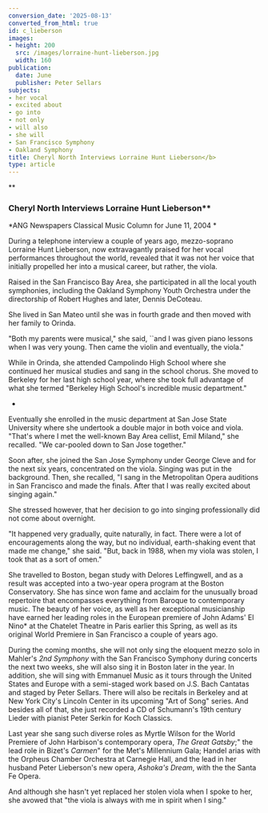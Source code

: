 ```yaml
---
conversion_date: '2025-08-13'
converted_from_html: true
id: c_lieberson
images:
- height: 200
  src: /images/lorraine-hunt-lieberson.jpg
  width: 160
publication:
  date: June
  publisher: Peter Sellars
subjects:
- her vocal
- excited about
- go into
- not only
- will also
- she will
- San Francisco Symphony
- Oakland Symphony
title: Cheryl North Interviews Lorraine Hunt Lieberson</b>
type: article
---
```


**

### Cheryl North Interviews Lorraine Hunt Lieberson**

*ANG Newspapers Classical Music
 Column for June 11, 2004
*

During a telephone interview a couple of years ago, mezzo-soprano Lorraine Hunt Lieberson, now extravagantly praised for her vocal performances throughout the world, revealed that it was not her voice that initially propelled her into a musical career, but rather, the viola.

Raised in the San Francisco Bay Area, she participated in all the local youth symphonies, including the Oakland Symphony Youth Orchestra under the directorship of Robert Hughes and later, Dennis DeCoteau.

She lived in San Mateo until she was in fourth grade and then moved with her family to Orinda.

"Both my parents were musical," she said, ``and I was given piano lessons when I was very young. Then came the violin and eventually, the viola."

While in Orinda, she attended Campolindo High School where she continued her musical studies and sang in the school chorus. She moved to Berkeley for her last high school year, where she took full advantage of what she termed "Berkeley High School's incredible music department."

*

Eventually she enrolled in the music department at San Jose State University where she undertook a double major in both voice and viola. "That's where I met the well-known Bay Area cellist, Emil Miland," she recalled. "We car-pooled down to San Jose together."

Soon after, she joined the San Jose Symphony under George Cleve and for the next six years, concentrated on the viola. Singing was put in the background. Then, she recalled, "I sang in the Metropolitan Opera auditions in San Francisco and made the finals. After that I was really excited about singing again."

She stressed however, that her decision to go into singing professionally did not come about overnight.

"It happened very gradually, quite naturally, in fact. There were a lot of encouragements along the way, but no individual, earth-shaking event that made me change," she said. "But, back in 1988, when my viola was stolen, I took that as a sort of omen."

She travelled to Boston, began study with Delores Leffingwell, and as a result was accepted into a two-year opera program at the Boston Conservatory. She has since won fame and acclaim for the unusually broad repertoire that encompasses everything from Baroque to contemporary music. The beauty of her voice, as well as her exceptional musicianship have earned her leading roles in the European premiere of John Adams' El Nino* at the Chatelet Theatre in Paris earlier this Spring, as well as its original World Premiere in San Francisco a couple of years ago.

During the coming months, she will not only sing the eloquent mezzo solo in Mahler's *2nd Symphony* with the San Francisco Symphony during concerts the next two weeks, she will also sing it in Boston later in the year. In addition, she will sing with Emmanuel Music as it tours through the United States and Europe with a semi-staged work based on J.S. Bach Cantatas and staged by Peter Sellars. There will also be recitals in Berkeley and at New York City's Lincoln Center in its upcoming "Art of Song" series. And besides all of that, she just recorded a CD of Schumann's 19th century Lieder with pianist Peter Serkin for Koch Classics.

Last year she sang such diverse roles as Myrtle Wilson for the World Premiere of John Harbison's contemporary opera, *The Great Gatsby*;" the lead role in Bizet's *Carmen*" for the Met's Millennium Gala; Handel arias with the Orpheus Chamber Orchestra at Carnegie Hall, and the lead in her husband Peter Lieberson's new opera, *Ashoka's Dream*, with the the Santa Fe Opera.

And although she hasn't yet replaced her stolen viola when I spoke to her, she avowed that "the viola is always with me in spirit when I sing."


